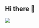 ## Hi there 👋
<img src="https://tryhackme.com/api/v2/badges/public-profile?userPublicId=547762" style='border:none;'></img>


<!--
**DarpanMahato/darpanmahato** is a ✨ _special_ ✨ repository because its `README.md` (this file) appears on your GitHub profile.

Here are some ideas to get you started:

- 🔭 I’m currently working on ...
- 🌱 I’m currently learning ...
- 👯 I’m looking to collaborate on ...
- 🤔 I’m looking for help with ...
- 💬 Ask me about ...
- 📫 How to reach me: ...
- 😄 Pronouns: ...
- ⚡ Fun fact: ...
-->
